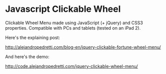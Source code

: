 Javascript Clickable Wheel
==========================

Clickable Wheel Menu made using JavaScript (+ jQuery) and CSS3 properties. Compatible with PCs and tablets (tested on an iPad 2).


Here's the explaining post:

http://alejandropedretti.com/blog-en/jquery-clickable-fortune-wheel-menu/


And here's the demo:

http://code.alejandropedretti.com/jquery-clickable-wheel-menu/



